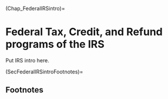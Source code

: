 (Chap_FederalIRSintro)=
# Federal Tax, Credit, and Refund programs of the IRS

Put IRS intro here.


(SecFederalIRSintroFootnotes)=
## Footnotes

<!-- [^citation_note]: See {cite}`AuerbachEtAl:1981,AuerbachEtAl:1983`, {cite}`AuerbachKotlikoff:1983a,AuerbachKotlikoff:1983b,AuerbachKotlikoff:1983c`, and {cite}`AuerbachKotlikoff:1985`. -->

